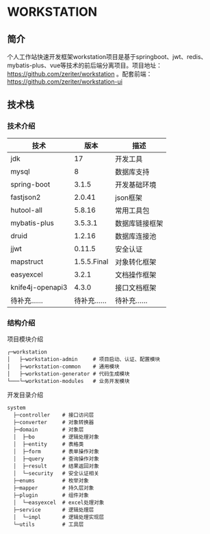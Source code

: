 # WORKSTATION

## 简介

个人工作站快速开发框架workstation项目是基于springboot、jwt、redis、mybatis-plus、vue等技术的前后端分离项目。项目地址：https://github.com/zeriter/workstation
。配套前端：https://github.com/zeriter/workstation-ui

## 技术栈

### 技术介绍

| 技术               | 版本          | 描述      |
|------------------|-------------|---------|
| jdk              | 17          | 开发工具    |
| mysql            | 8           | 数据库支持   |
| spring-boot      | 3.1.5       | 开发基础环境  |
| fastjson2        | 2.0.41      | json框架  |
| hutool-all       | 5.8.16      | 常用工具包   |
| mybatis-plus     | 3.5.3.1     | 数据库链接框架 |
| druid            | 1.2.16      | 数据库连接池  |
| jjwt             | 0.11.5      | 安全认证    |
| mapstruct        | 1.5.5.Final | 对象转化框架  |
| easyexcel        | 3.2.1       | 文档操作框架  |
| knife4j-openapi3 | 4.3.0       | 接口文档框架  |
| 待补充……            | 待补充……       | 待补充……   |

### 结构介绍

项目模块介绍

```shell
┌─workstation
│   ├─workstation-admin     # 项目启动、认证、配置模块
│   ├─workstation-common    # 通用模块
│   ├─workstation-generator # 代码生成模块
└───└─workstation-modules   # 业务开发模块
```

开发目录介绍

```shell
system
  ├─controller    # 接口访问层
  ├─converter     # 对象转换器
  ├─domain        # 对象层
  │  ├─bo         # 逻辑处理对象
  │  ├─entity     # 表格类
  │  ├─form       # 表单操作对象
  │  ├─query      # 查询操作对象
  │  ├─result     # 结果返回对象
  │  └─security   # 安全认证相关
  ├─enums         # 枚举对象
  ├─mapper        # 持久层对象
  ├─plugin        # 组件对象
  │  └─easyexcel  # excel处理对象
  ├─service       # 逻辑处理层
  │  └─impl       # 逻辑处理实现层
  └─utils         # 工具层
```


